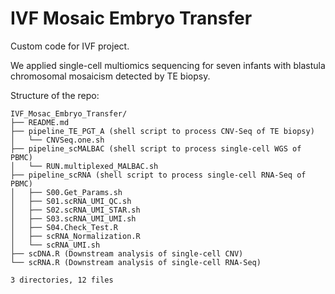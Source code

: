 # IVF Mosaic Embryo Transfer

 Custom code for IVF project.

We applied single-cell multiomics sequencing for seven infants with blastula chromosomal mosaicism detected by TE biopsy.

Structure of the repo:

```
IVF_Mosac_Embryo_Transfer/
├── README.md
├── pipeline_TE_PGT_A (shell script to process CNV-Seq of TE biopsy)
│   └── CNVSeq.one.sh
├── pipeline_scMALBAC (shell script to process single-cell WGS of PBMC)
│   └── RUN.multiplexed_MALBAC.sh
├── pipeline_scRNA (shell script to process single-cell RNA-Seq of PBMC)
│   ├── S00.Get_Params.sh
│   ├── S01.scRNA_UMI_QC.sh
│   ├── S02.scRNA_UMI_STAR.sh
│   ├── S03.scRNA_UMI_UMI.sh
│   ├── S04.Check_Test.R
│   ├── scRNA_Normalization.R
│   └── scRNA_UMI.sh
├── scDNA.R (Downstream analysis of single-cell CNV)
└── scRNA.R (Downstream analysis of single-cell RNA-Seq)

3 directories, 12 files
```

